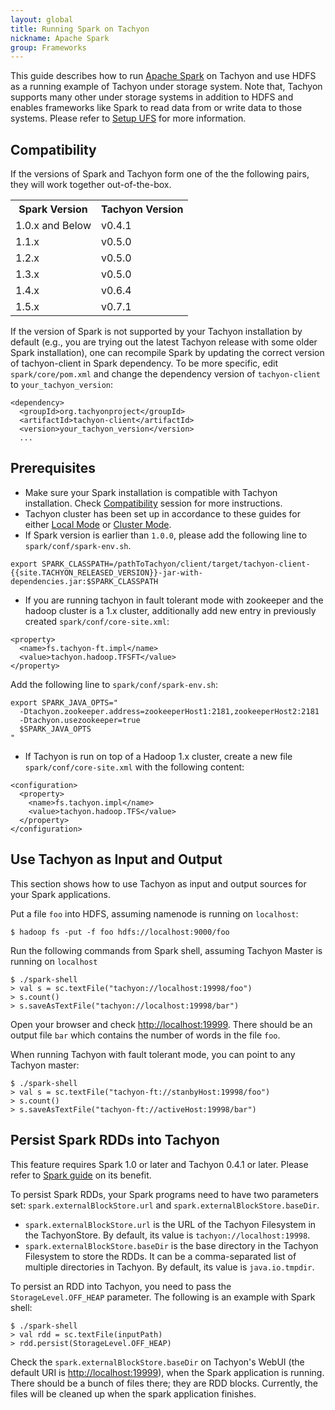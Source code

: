 ```yaml
---
layout: global
title: Running Spark on Tachyon
nickname: Apache Spark
group: Frameworks
---
```


This guide describes how to run [Apache Spark](http://spark-project.org/) on Tachyon and use HDFS as a running example of Tachyon under storage system. Note that, Tachyon supports many other under storage systems in addition to HDFS and enables frameworks like Spark to read data from or write data to those systems. Please refer to [Setup UFS](Setup-UFS.html) for more information.

## Compatibility

If the versions of Spark and Tachyon form one of the the following pairs, they will work together out-of-the-box. 
<table class="table">
<tr><th>Spark Version</th><th>Tachyon Version</th></tr>
<tr>
  <td> 1.0.x and Below </td>
  <td> v0.4.1 </td>
</tr>
<tr>
  <td> 1.1.x </td>
  <td> v0.5.0 </td>
</tr>
<tr>
  <td> 1.2.x </td>
  <td> v0.5.0 </td>
</tr>
<tr>
  <td> 1.3.x </td>
  <td> v0.5.0 </td>
</tr>
<tr>
  <td> 1.4.x </td>
  <td> v0.6.4 </td>
</tr>
<tr>
  <td> 1.5.x </td>
  <td> v0.7.1 </td>
</tr>
</table>

If the version of Spark is not supported by your Tachyon installation by default (e.g., you are trying out the latest Tachyon release with some older Spark installation), one can recompile Spark by 
updating the correct version of tachyon-client in Spark dependency. To be more specific, edit `spark/core/pom.xml` and change the dependency version of `tachyon-client` to `your_tachyon_version`:

~~~
<dependency>
  <groupId>org.tachyonproject</groupId>
  <artifactId>tachyon-client</artifactId>
  <version>your_tachyon_version</version>
  ...
~~~

## Prerequisites

* Make sure your Spark installation is compatible with Tachyon installation. Check [Compatibility](#compatibility) session for more instructions.
* Tachyon cluster has been set up in accordance to these guides for either [Local Mode](Running-Tachyon-Locally.html) or [Cluster Mode](Running-Tachyon-on-a-Cluster.html).
* If Spark version is earlier than `1.0.0`, please add the following line to `spark/conf/spark-env.sh`.

~~~
export SPARK_CLASSPATH=/pathToTachyon/client/target/tachyon-client-{{site.TACHYON_RELEASED_VERSION}}-jar-with-dependencies.jar:$SPARK_CLASSPATH
~~~

* If you are running tachyon in fault tolerant mode with zookeeper and the hadoop cluster is a 1.x cluster,
  additionally add new entry in previously created `spark/conf/core-site.xml`:

~~~
<property>
  <name>fs.tachyon-ft.impl</name>
  <value>tachyon.hadoop.TFSFT</value>
</property>
~~~

Add the following line to `spark/conf/spark-env.sh`:

~~~
export SPARK_JAVA_OPTS="
  -Dtachyon.zookeeper.address=zookeeperHost1:2181,zookeeperHost2:2181
  -Dtachyon.usezookeeper=true
  $SPARK_JAVA_OPTS
"
~~~

* If Tachyon is run on top of a Hadoop 1.x cluster, create a new file `spark/conf/core-site.xml` with the following content:

~~~
<configuration>
  <property>
    <name>fs.tachyon.impl</name>
    <value>tachyon.hadoop.TFS</value>
  </property>
</configuration>
~~~


## Use Tachyon as Input and Output
This section shows how to use Tachyon as input and output sources for your Spark applications.

Put a file `foo` into HDFS, assuming namenode is running on `localhost`:

~~~
$ hadoop fs -put -f foo hdfs://localhost:9000/foo
~~~

Run the following commands from Spark shell, assuming Tachyon Master is running on `localhost` 

~~~
$ ./spark-shell
> val s = sc.textFile("tachyon://localhost:19998/foo")
> s.count()
> s.saveAsTextFile("tachyon://localhost:19998/bar")
~~~

Open your browser and check [http://localhost:19999](http://localhost:19999). There should be an output file `bar` which contains the number of words in the file `foo`. 

When running Tachyon with fault tolerant mode, you can point to any Tachyon master:

~~~
$ ./spark-shell
> val s = sc.textFile("tachyon-ft://stanbyHost:19998/foo")
> s.count()
> s.saveAsTextFile("tachyon-ft://activeHost:19998/bar")
~~~

## Persist Spark RDDs into Tachyon

This feature requires Spark 1.0 or later and Tachyon 0.4.1 or later.  Please refer to [Spark guide](http://spark.apache.org/docs/latest/programming-guide.html#rdd-persistence) on its benefit.

To persist Spark RDDs, your Spark programs need to have two parameters set: `spark.externalBlockStore.url` and `spark.externalBlockStore.baseDir`.
 
* `spark.externalBlockStore.url` is the URL of the Tachyon Filesystem in the TachyonStore. By default, its value is `tachyon://localhost:19998`.
* `spark.externalBlockStore.baseDir` is the base directory in the Tachyon Filesystem to store the RDDs. It can be a comma-separated list of multiple directories in Tachyon. By default, its value is `java.io.tmpdir`.

To persist an RDD into Tachyon, you need to pass the `StorageLevel.OFF_HEAP` parameter. The following is an example with Spark shell:

~~~
$ ./spark-shell
> val rdd = sc.textFile(inputPath)
> rdd.persist(StorageLevel.OFF_HEAP)
~~~

Check the `spark.externalBlockStore.baseDir` on Tachyon's WebUI (the default URI is [http://localhost:19999](http://localhost:19999)), when the Spark application is running. There should be a bunch of files there; they are RDD blocks. Currently, the files will be cleaned up when the spark application finishes.

